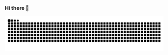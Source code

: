 ### Hi there 👋

![Snake animation](https://github.com/Tobias-Fermiano/Tobias-Fermiano/blob/output/github-contribution-grid-snake.svg) 

